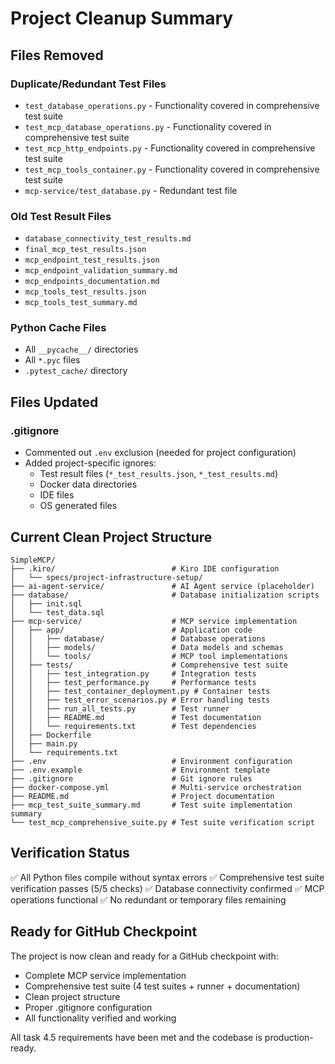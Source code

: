 # Project Cleanup Summary

## Files Removed

### Duplicate/Redundant Test Files
- `test_database_operations.py` - Functionality covered in comprehensive test suite
- `test_mcp_database_operations.py` - Functionality covered in comprehensive test suite  
- `test_mcp_http_endpoints.py` - Functionality covered in comprehensive test suite
- `test_mcp_tools_container.py` - Functionality covered in comprehensive test suite
- `mcp-service/test_database.py` - Redundant test file

### Old Test Result Files
- `database_connectivity_test_results.md`
- `final_mcp_test_results.json`
- `mcp_endpoint_test_results.json`
- `mcp_endpoint_validation_summary.md`
- `mcp_endpoints_documentation.md`
- `mcp_tools_test_results.json`
- `mcp_tools_test_summary.md`

### Python Cache Files
- All `__pycache__/` directories
- All `*.pyc` files
- `.pytest_cache/` directory

## Files Updated

### .gitignore
- Commented out `.env` exclusion (needed for project configuration)
- Added project-specific ignores:
  - Test result files (`*_test_results.json`, `*_test_results.md`)
  - Docker data directories
  - IDE files
  - OS generated files

## Current Clean Project Structure

```
SimpleMCP/
├── .kiro/                          # Kiro IDE configuration
│   └── specs/project-infrastructure-setup/
├── ai-agent-service/               # AI Agent service (placeholder)
├── database/                       # Database initialization scripts
│   ├── init.sql
│   └── test_data.sql
├── mcp-service/                    # MCP service implementation
│   ├── app/                        # Application code
│   │   ├── database/               # Database operations
│   │   ├── models/                 # Data models and schemas
│   │   └── tools/                  # MCP tool implementations
│   ├── tests/                      # Comprehensive test suite
│   │   ├── test_integration.py     # Integration tests
│   │   ├── test_performance.py     # Performance tests
│   │   ├── test_container_deployment.py # Container tests
│   │   ├── test_error_scenarios.py # Error handling tests
│   │   ├── run_all_tests.py        # Test runner
│   │   ├── README.md               # Test documentation
│   │   └── requirements.txt        # Test dependencies
│   ├── Dockerfile
│   ├── main.py
│   └── requirements.txt
├── .env                            # Environment configuration
├── .env.example                    # Environment template
├── .gitignore                      # Git ignore rules
├── docker-compose.yml              # Multi-service orchestration
├── README.md                       # Project documentation
├── mcp_test_suite_summary.md       # Test suite implementation summary
└── test_mcp_comprehensive_suite.py # Test suite verification script
```

## Verification Status

✅ All Python files compile without syntax errors
✅ Comprehensive test suite verification passes (5/5 checks)
✅ Database connectivity confirmed
✅ MCP operations functional
✅ No redundant or temporary files remaining

## Ready for GitHub Checkpoint

The project is now clean and ready for a GitHub checkpoint with:
- Complete MCP service implementation
- Comprehensive test suite (4 test suites + runner + documentation)
- Clean project structure
- Proper .gitignore configuration
- All functionality verified and working

All task 4.5 requirements have been met and the codebase is production-ready.